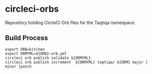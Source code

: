 # circleci-orbs
Repository holding CircleCI Orb files for the Taqtiqa namespace.

## Build Process

```
export ORB=kitchen
export ORMYML=${ORB}-orb.yml
circleci orb publish validate ${ORMYML}
circleci orb publish increment  ${ORMYML} taqtiqa/ ${ORM} major | minor |patch
```